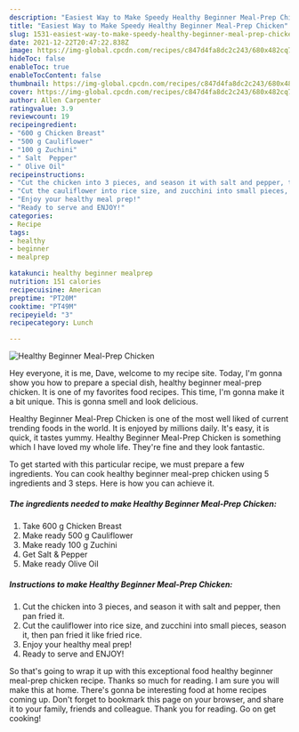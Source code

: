 ```yaml
---
description: "Easiest Way to Make Speedy Healthy Beginner Meal-Prep Chicken"
title: "Easiest Way to Make Speedy Healthy Beginner Meal-Prep Chicken"
slug: 1531-easiest-way-to-make-speedy-healthy-beginner-meal-prep-chicken
date: 2021-12-22T20:47:22.838Z
image: https://img-global.cpcdn.com/recipes/c847d4fa8dc2c243/680x482cq70/healthy-beginner-meal-prep-chicken-recipe-main-photo.jpg
hideToc: false
enableToc: true
enableTocContent: false
thumbnail: https://img-global.cpcdn.com/recipes/c847d4fa8dc2c243/680x482cq70/healthy-beginner-meal-prep-chicken-recipe-main-photo.jpg
cover: https://img-global.cpcdn.com/recipes/c847d4fa8dc2c243/680x482cq70/healthy-beginner-meal-prep-chicken-recipe-main-photo.jpg
author: Allen Carpenter
ratingvalue: 3.9
reviewcount: 19
recipeingredient:
- "600 g Chicken Breast"
- "500 g Cauliflower"
- "100 g Zuchini"
- " Salt  Pepper"
- " Olive Oil"
recipeinstructions:
- "Cut the chicken into 3 pieces, and season it with salt and pepper, then pan fried it."
- "Cut the cauliflower into rice size, and zucchini into small pieces, season it, then pan fried it like fried rice."
- "Enjoy your healthy meal prep!"
- "Ready to serve and ENJOY!"
categories:
- Recipe
tags:
- healthy
- beginner
- mealprep

katakunci: healthy beginner mealprep 
nutrition: 151 calories
recipecuisine: American
preptime: "PT20M"
cooktime: "PT49M"
recipeyield: "3"
recipecategory: Lunch

---
```



![Healthy Beginner Meal-Prep Chicken](https://img-global.cpcdn.com/recipes/c847d4fa8dc2c243/680x482cq70/healthy-beginner-meal-prep-chicken-recipe-main-photo.jpg)

Hey everyone, it is me, Dave, welcome to my recipe site. Today, I'm gonna show you how to prepare a special dish, healthy beginner meal-prep chicken. It is one of my favorites food recipes. This time, I'm gonna make it a bit unique. This is gonna smell and look delicious.

Healthy Beginner Meal-Prep Chicken is one of the most well liked of current trending foods in the world. It is enjoyed by millions daily. It's easy, it is quick, it tastes yummy. Healthy Beginner Meal-Prep Chicken is something which I have loved my whole life. They're fine and they look fantastic.




To get started with this particular recipe, we must prepare a few ingredients. You can cook healthy beginner meal-prep chicken using 5 ingredients and 3 steps. Here is how you can achieve it.

<!--inarticleads1-->

##### The ingredients needed to make Healthy Beginner Meal-Prep Chicken:

1. Take 600 g Chicken Breast
1. Make ready 500 g Cauliflower
1. Make ready 100 g Zuchini
1. Get  Salt &amp; Pepper
1. Make ready  Olive Oil




<!--inarticleads2-->

##### Instructions to make Healthy Beginner Meal-Prep Chicken:

1. Cut the chicken into 3 pieces, and season it with salt and pepper, then pan fried it.
1. Cut the cauliflower into rice size, and zucchini into small pieces, season it, then pan fried it like fried rice.
1. Enjoy your healthy meal prep!
1. Ready to serve and ENJOY!



So that's going to wrap it up with this exceptional food healthy beginner meal-prep chicken recipe. Thanks so much for reading. I am sure you will make this at home. There's gonna be interesting food at home recipes coming up. Don't forget to bookmark this page on your browser, and share it to your family, friends and colleague. Thank you for reading. Go on get cooking!
